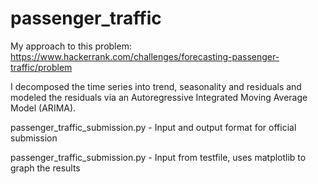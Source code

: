 # passenger_traffic

My approach to this problem:
https://www.hackerrank.com/challenges/forecasting-passenger-traffic/problem

I decomposed the time series into trend, seasonality and residuals and modeled the residuals via an Autoregressive Integrated Moving Average Model (ARIMA).

passenger_traffic_submission.py - Input and output format for official submission

passenger_traffic_submission.py - Input from testfile, uses matplotlib to graph the results
